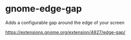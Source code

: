 # gnome-edge-gap
Adds a configurable gap around the edge of your screen

https://extensions.gnome.org/extension/4827/edge-gap/
